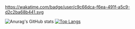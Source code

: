 https://wakatime.com/badge/user/c9c66dca-f6ea-491f-a5c9-d2c2ba68b441.svg

![Anurag's GitHub stats](https://github-readme-stats.vercel.app/api?username=SGH07&show_icons=true)
[![Top Langs](https://github-readme-stats.vercel.app/api/top-langs/?username=SGH07)](https://github.com/anuraghazra/github-readme-stats) 


